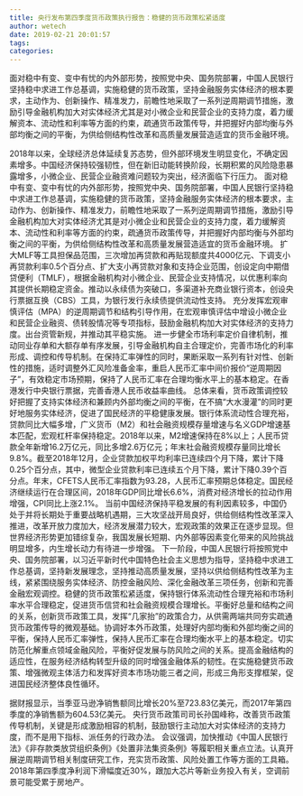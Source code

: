 ```yaml
---
title: 央行发布第四季度货币政策执行报告：稳健的货币政策松紧适度
author: wetech
date: 2019-02-21 20:01:57
tags: 
categories: 
---
```

面对稳中有变、变中有忧的内外部形势，按照党中央、国务院部署，中国人民银行坚持稳中求进工作总基调，实施稳健的货币政策，坚持金融服务实体经济的根本要求，主动作为、创新操作、精准发力，前瞻性地采取了一系列逆周期调节措施，激励引导金融机构加大对实体经济尤其是对小微企业和民营企业的支持力度，着力缓解资本、流动性和利率等方面的约束，疏通货币政策传导，并把握好内部均衡与外部均衡之间的平衡，为供给侧结构性改革和高质量发展营造适宜的货币金融环境。
<!-- more -->
2018年以来，全球经济总体延续复苏态势，但外部环境发生明显变化，不确定因素增多。中国经济保持较强韧性，但在新旧动能转换阶段，长期积累的风险隐患暴露增多，小微企业、民营企业融资难问题较为突出，经济面临下行压力。
面对稳中有变、变中有忧的内外部形势，按照党中央、国务院部署，中国人民银行坚持稳中求进工作总基调，实施稳健的货币政策，坚持金融服务实体经济的根本要求，主动作为、创新操作、精准发力，前瞻性地采取了一系列逆周期调节措施，激励引导金融机构加大对实体经济尤其是对小微企业和民营企业的支持力度，着力缓解资本、流动性和利率等方面的约束，疏通货币政策传导，并把握好内部均衡与外部均衡之间的平衡，为供给侧结构性改革和高质量发展营造适宜的货币金融环境。
扩大MLF等工具担保品范围，三次增加再贷款和再贴现额度共4000亿元、下调支小再贷款利率0.5个百分点、扩大支小再贷款对象和支持企业范围，创设定向中期借贷便利（TMLF），根据金融机构对小微企业、民营企业支持情况，以优惠利率向其提供长期稳定资金。推动以永续债为突破口，多渠道补充商业银行资本，创设央行票据互换（CBS）工具，为银行发行永续债提供流动性支持。
充分发挥宏观审慎评估（MPA）的逆周期调节和结构引导作用，在宏观审慎评估中增设小微企业和民营企业融资、债转股情况等专项指标，鼓励金融机构加大对实体经济的支持力度。出台资管新规，并推动其平稳实施。
进一步健全市场利率定价自律机制，推动同业存单和大额存单有序发展，引导金融机构自主合理定价，完善市场化的利率形成、调控和传导机制。在保持汇率弹性的同时，果断采取一系列有针对性、创新性的措施，适时调整外汇风险准备金率，重启人民币汇率中间价报价“逆周期因子”，有效稳定市场预期，保持了人民币汇率在合理均衡水平上的基本稳定。在香港发行中央银行票据，完善香港人民币收益率曲线。
总体来看，货币政策调控较好把握了支持实体经济和兼顾内外部均衡之间的平衡，在不搞“大水漫灌”的同时更好地服务实体经济，促进了国民经济的平稳健康发展。银行体系流动性合理充裕，贷款同比大幅多增，广义货币（M2）和社会融资规模存量增速与名义GDP增速基本匹配，宏观杠杆率保持稳定。2018年以来，M2增速保持在8%以上；人民币贷款全年新增16.2万亿元，同比多增2.6万亿元；年末社会融资规模存量同比增长9.8%。截至2018年12月，企业贷款加权平均利率已连续四个月下降，累计下降0.25个百分点，其中，微型企业贷款利率已连续五个月下降，累计下降0.39个百分点。年末，CFETS人民币汇率指数为93.28，人民币汇率预期总体稳定。国民经济继续运行在合理区间，2018年GDP同比增长6.6%，消费对经济增长的拉动作用增强，CPI同比上涨2.1%。
当前中国经济保持平稳发展的有利因素较多，中国仍处于并将长期处于重要战略机遇期，三大攻坚战开局良好，供给侧结构性改革深入推进，改革开放力度加大，经济发展潜力较大，宏观政策的效果正在逐步显现。但世界经济形势更加错综复杂，我国发展长短期、内外部等因素变化带来的风险挑战明显增多，内生增长动力有待进一步增强。
下一阶段，中国人民银行将按照党中央、国务院部署，以习近平新时代中国特色社会主义思想为指导，坚持稳中求进工作总基调，坚持新发展理念，坚持推动高质量发展，坚持以供给侧结构性改革为主线，紧紧围绕服务实体经济、防控金融风险、深化金融改革三项任务，创新和完善金融宏观调控。稳健的货币政策松紧适度，保持银行体系流动性合理充裕和市场利率水平合理稳定，促进货币信贷和社会融资规模合理增长。平衡好总量和结构之间的关系，创新货币政策工具，发挥“几家抬”的政策合力，从供需两端共同夯实疏通货币政策传导的微观基础。协调好本外币政策，处理好内部均衡和外部均衡之间的平衡，保持人民币汇率弹性，保持人民币汇率在合理均衡水平上的基本稳定。切实防范化解重点领域金融风险，平衡好促发展与防风险之间的关系。提高金融结构的适应性，在服务经济结构转型升级的同时增强金融体系的韧性。在实施稳健货币政策、增强微观主体活力和发挥好资本市场功能三者之间，形成三角形支撑框架，促进国民经济整体良性循环。
 
 
据财报显示，当季亚马逊净销售额同比增长20%至723.83亿美元，而2017年第四季度的净销售额为604.53亿美元。
央行货币政策司司长孙国峰称，改善货币政策传导机制，关键是形成激励相容的机制，鼓励银行主动加大对实体经济的支持力度，而不是用下指标、派任务的行政办法。
会议强调，加快推动《中国人民银行法》《非存款类放贷组织条例》《处置非法集资条例》等履职相关重点立法。认真开展逆周期调节相关制度研究工作，充实货币政策、风险处置工作等方面的工具箱。
2018年第四季度净利润下滑幅度近30%，跟加大芯片等新业务投入有关，空调前景可能受累于房地产。

